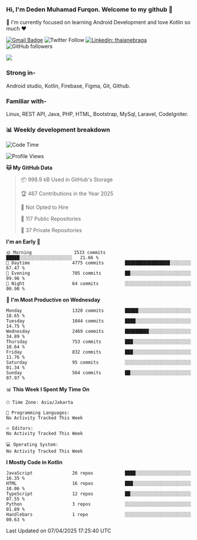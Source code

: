 ### Hi, I'm Deden Muhamad Furqon. Welcome to my github 👋

<!--
**furqoncreative/furqoncreative** is a ✨ _special_ ✨ repository because its `README.md` (this file) appears on your GitHub profile.

Here are some ideas to get you started:

- 🔭 I’m currently working on ...
- 👯 I’m looking to collaborate on ...
- 🤔 I’m looking for help with ...
- 💬 Ask me about ...
- 📫 How to reach me: ...
- 😄 Pronouns: ...
- ⚡ Fun fact: ...
-->

  🌱 I'm currently focused on learning Android Development and love Kotlin so much ❤ 

[![Gmail Badge](https://img.shields.io/badge/-furqoncreative24@gmail.com-c14438?style=flat-square&logo=Gmail&logoColor=white&link=mailto:furqoncreative24@gmail.com)](mailto:furqoncreative24@gmail.com)
![Twitter Follow](https://img.shields.io/twitter/follow/furqoncreative?label=Follow)
[![Linkedin: thaianebraga](https://img.shields.io/badge/-Deden_Muhamad_Furqon-blue?style=flat-square&logo=Linkedin&logoColor=white&link=https://www.linkedin.com/in/anmol-p-singh/)](https://www.linkedin.com/in/furqoncreative/)
![GitHub followers](https://img.shields.io/github/followers/furqoncreative?label=Follow&style=social)

<img src="https://github-readme-stats.sera5-dev.vercel.app/api?username=furqoncreative&hide=stars&show_icons=true&count_private=true&include_all_commits=true&title_color=#008080&icon_color=#008080&hide_border=true" width="">

### Strong in-

Android studio, Kotlin, Firebase, Figma, Git, Github.

### Familiar with-
Linux, REST API, Java, PHP, HTML, Bootstrap, MySql, Laravel, CodeIgniter.

### 📊 Weekly development breakdown

<!--START_SECTION:waka-->
![Code Time](http://img.shields.io/badge/Code%20Time-2%2C864%20hrs%2020%20mins-blue)

![Profile Views](http://img.shields.io/badge/Profile%20Views-3-blue)

**🐱 My GitHub Data** 

> 📦 998.9 kB Used in GitHub's Storage 
 > 
> 🏆 467 Contributions in the Year 2025
 > 
> 🚫 Not Opted to Hire
 > 
> 📜 117 Public Repositories 
 > 
> 🔑 37 Private Repositories 
 > 
**I'm an Early 🐤** 

```text
🌞 Morning                1533 commits        █████░░░░░░░░░░░░░░░░░░░░   21.66 % 
🌆 Daytime                4775 commits        █████████████████░░░░░░░░   67.47 % 
🌃 Evening                705 commits         ██░░░░░░░░░░░░░░░░░░░░░░░   09.96 % 
🌙 Night                  64 commits          ░░░░░░░░░░░░░░░░░░░░░░░░░   00.90 % 
```
📅 **I'm Most Productive on Wednesday** 

```text
Monday                   1320 commits        █████░░░░░░░░░░░░░░░░░░░░   18.65 % 
Tuesday                  1044 commits        ████░░░░░░░░░░░░░░░░░░░░░   14.75 % 
Wednesday                2469 commits        █████████░░░░░░░░░░░░░░░░   34.89 % 
Thursday                 753 commits         ███░░░░░░░░░░░░░░░░░░░░░░   10.64 % 
Friday                   832 commits         ███░░░░░░░░░░░░░░░░░░░░░░   11.76 % 
Saturday                 95 commits          ░░░░░░░░░░░░░░░░░░░░░░░░░   01.34 % 
Sunday                   564 commits         ██░░░░░░░░░░░░░░░░░░░░░░░   07.97 % 
```


📊 **This Week I Spent My Time On** 

```text
🕑︎ Time Zone: Asia/Jakarta

💬 Programming Languages: 
No Activity Tracked This Week

🔥 Editors: 
No Activity Tracked This Week

💻 Operating System: 
No Activity Tracked This Week
```

**I Mostly Code in Kotlin** 

```text
JavaScript               26 repos            ████░░░░░░░░░░░░░░░░░░░░░   16.35 % 
HTML                     16 repos            ███░░░░░░░░░░░░░░░░░░░░░░   10.06 % 
TypeScript               12 repos            ██░░░░░░░░░░░░░░░░░░░░░░░   07.55 % 
Python                   3 repos             ░░░░░░░░░░░░░░░░░░░░░░░░░   01.89 % 
Handlebars               1 repo              ░░░░░░░░░░░░░░░░░░░░░░░░░   00.63 % 
```




 Last Updated on 07/04/2025 17:25:40 UTC
<!--END_SECTION:waka-->
